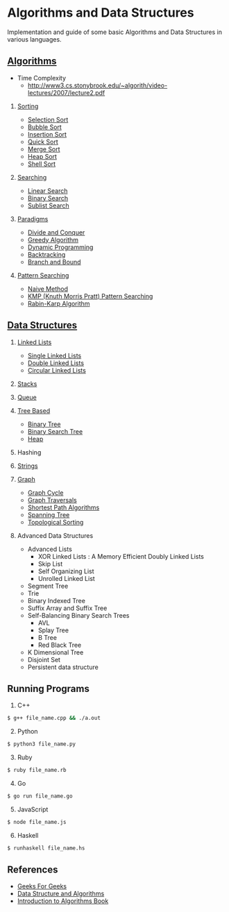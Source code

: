 # Algorithms and Data Structures

Implementation and guide of some basic Algorithms and Data Structures in various languages.

## [Algorithms](Algorithms)

- Time Complexity
    - http://www3.cs.stonybrook.edu/~algorith/video-lectures/2007/lecture2.pdf

1. [Sorting](Algorithms/Sorting)
    - [Selection Sort](Algorithms/Sorting/Selection%20Sort)
    - [Bubble Sort](Algorithms/Sorting/Bubble%20Sort)
    - [Insertion Sort](Algorithms/Sorting/Insertion%20Sort)
    - [Quick Sort](Algorithms/Sorting/Quick%20Sort)
    - [Merge Sort](Algorithms/Sorting/Merge%20Sort)
    - [Heap Sort](Algorithms/Sorting/Heap%20Sort)
    - [Shell Sort](Algorithms/Sorting/Shell%20Sort)

2. [Searching](Algorithms/Searching)
    - [Linear Search](Algorithms/Searching/Linear%20Search)
    - [Binary Search](Algorithms/Searching/Binary%20Search)
    - [Sublist Search](Algorithms/Search/Sublist%20Search)

3. [Paradigms](Algorithms/Paradigms)
    - [Divide and Conquer](Algorithms/Paradigms/Divide%20and%20Conquer)
    - [Greedy Algorithm](Algorithms/Paradigms/Greedy%20Algorithms)
    - [Dynamic Programming](Algorithms/Paradigms/Dynamic%20Programming)
    - [Backtracking](Algorithms/Paradigms/Backtracking)
    - [Branch and Bound](Algorithms/Paradigms/Branch%20and%20Bound)

4. [Pattern Searching](Algorithms/Pattern%20Searching)
    - [Naive Method](Algorithms/Pattern%20Searching/Naive%20Method)
    - [KMP (Knuth Morris Pratt) Pattern Searching](Algorithms/Pattern%20Searching/KMP%20%28Knuth%20Morris%20Pratt%29%20Pattern%20Searching)
    - [Rabin-Karp Algorithm](Algorithms/Pattern%20Searching/Rabin-Karp%20Algorithm)

## [Data Structures](Data%20Structures)

1. [Linked Lists](Data%20Structures/Linked%20Lists)
    - [Single Linked Lists](Data%20Structures/Linked%20Lists/Singly%20Linked%20Lists)
    - [Double Linked Lists](Data%20Structures/Linked%20Lists/Doubly%20Linked%20Lists)
    - [Circular Linked Lists](Data%20Structures/Linked%20Lists/Circular%20Linked%20Lists)

2. [Stacks](Data%20Structures/Stack)

3. [Queue](Data%20Structures/Queue)

4. [Tree Based](Data%20Structures/Tree%20Based)
    - [Binary Tree](Data%20Structures/Tree%20Based/Binary%20Tree)
    - [Binary Search Tree](Data%20Structures/Tree%20Based/Binary%20Search%20Tree)
    - [Heap](Data%20Structures/Tree%20Based/Heap)

5. Hashing

5. [Strings](Data%20Structures/Strings)

7. [Graph](Data%20Structures/Graph)
    - [Graph Cycle](Data%20Structures/Graph/Graph%20Cycle)
    - [Graph Traversals](Data%20Structures/Graph/Graph%20traversals)
    - [Shortest Path Algorithms](Data%20Structures/Graph/Shortest%20Path%20Algorithms)
    - [Spanning Tree](Data%20Structures/Graph/Spanning%20Tree)
    - [Topological Sorting](Data%20Structures/Graph/Topological%20Sorting)

8. Advanced Data Structures
    - Advanced Lists
        - XOR Linked Lists : A Memory Efficient Doubly Linked Lists
        - Skip List
        - Self Organizing List
        - Unrolled Linked List
    - Segment Tree
    - Trie
    - Binary Indexed Tree
    - Suffix Array and Suffix Tree
    - Self-Balancing Binary Search Trees
        - AVL
        - Splay Tree
        - B Tree
        - Red Black Tree
    - K Dimensional Tree
    - Disjoint Set
    - Persistent data structure

## Running Programs

1. C++

```bash
$ g++ file_name.cpp && ./a.out
```

2. Python

```bash
$ python3 file_name.py
```

3. Ruby

```bash
$ ruby file_name.rb
```

4. Go

```bash
$ go run file_name.go
```

5. JavaScript

```bash
$ node file_name.js
```

6. Haskell

```bash
$ runhaskell file_name.hs
```

## References

- [Geeks For Geeks](geeksforgeeks.org)
- [Data Structure and Algorithms](https://www.tutorialspoint.com/data_structures_algorithms/)
- [Introduction to Algorithms Book](https://www.amazon.com/Introduction-Algorithms-3rd-MIT-Press/dp/0262033844)
